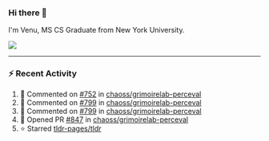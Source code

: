 ### Hi there 👋

I'm Venu, MS CS Graduate from New York University.


![](https://komarev.com/ghpvc/?username=vchrombie&label=👀)

---

### :zap: Recent Activity

<!--RECENT_ACTIVITY:start-->
1. 💬 Commented on [#752](https://github.com/chaoss/grimoirelab-perceval/issues/752#issuecomment-2285327283) in [chaoss/grimoirelab-perceval](https://github.com/chaoss/grimoirelab-perceval)
2. 💬 Commented on [#799](https://github.com/chaoss/grimoirelab-perceval/issues/799#issuecomment-2285250817) in [chaoss/grimoirelab-perceval](https://github.com/chaoss/grimoirelab-perceval)
3. 💬 Commented on [#799](https://github.com/chaoss/grimoirelab-perceval/issues/799#issuecomment-2284976917) in [chaoss/grimoirelab-perceval](https://github.com/chaoss/grimoirelab-perceval)
4. 💪 Opened PR [#847](https://github.com/chaoss/grimoirelab-perceval/pull/847) in [chaoss/grimoirelab-perceval](https://github.com/chaoss/grimoirelab-perceval)
5. ⭐ Starred [tldr-pages/tldr](https://github.com/tldr-pages/tldr)
<!--RECENT_ACTIVITY:end-->

<!--
**vchrombie/vchrombie** is a ✨ _special_ ✨ repository because its `README.md` (this file) appears on your GitHub profile.

Here are some ideas to get you started:

- 🔭 I’m currently working on ...
- 🌱 I’m currently learning ...
- 👯 I’m looking to collaborate on ...
- 🤔 I’m looking for help with ...
- 💬 Ask me about ...
- 📫 How to reach me: ...
- 😄 Pronouns: ...
- ⚡ Fun fact: ...
-->

